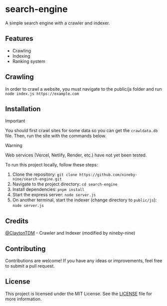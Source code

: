 # search-engine

A simple search engine with a crawler and indexer.

## Features

- Crawling
- Indexing
- Ranking system

## Crawling

In order to crawl a website, you must navigate to the public/js folder and run `node index.js https://example.com`

## Installation

> [!IMPORTANT]
> You should first crawl sites for some data so you can get the `crawldata.db` file. Then, run the site with the commands below.

> [!WARNING]
> Web services (Vercel, Netlify, Render, etc.) have not yet been tested.

To run this project locally, follow these steps:

1. Clone the repository: `git clone https://github.com/nineby-nine/search-engine.git`
2. Navigate to the project directory: `cd search-engine`
3. Install dependencies: `pnpm install`
4. Start the express server: `node server.js`
5. On another terminal, start the indexer (change directory to `public/js`): `node server.js`

## Credits

[@ClaytonTDM](https://github.com/ClaytonTDM) - Crawler and Indexer (modified by nineby-nine)

## Contributing

Contributions are welcome! If you have any ideas or improvements, feel free to submit a pull request.

## License

This project is licensed under the MIT License. See the [LICENSE](LICENSE) file for more information.
